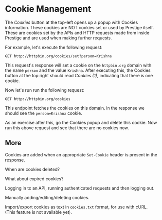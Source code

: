 # Cookie Management

The _Cookies_ button at the top-left opens up a popup with Cookies information. These cookies are NOT cookies set or
used by Prestige itself. These are cookies set by the APIs and HTTP requests made from inside Prestige and are used when
making further requests.

For example, let's execute the following request:

```
GET http://httpbin.org/cookies/set?person=Krishna
```

This request's response will set a cookie on the `httpbin.org` domain with the name `person` and the value `Krishna`.
After executing this, the Cookies button at the top right should read _Cookies (1)_, indicating that there is one
cookie.

Now let's run run the following request:

```
GET http://httpbin.org/cookies
```

This endpoint fetches the cookies on this domain. In the response we should see the `person=Krishna` cookie.

As an exercise after this, go the Cookies popup and delete this cookie. Now run this above request and see that there
are no cookies now.

## More

Cookies are added when an appropriate `Set-Cookie` header is present in the response.

When are cookies deleted?

What about expired cookies?

Logging in to an API, running authenticated requests and then logging out.

Manually adding/editing/deleting cookies.

Import/export cookies as text in `cookies.txt` format, for use with cURL.
(This feature is not available yet).
